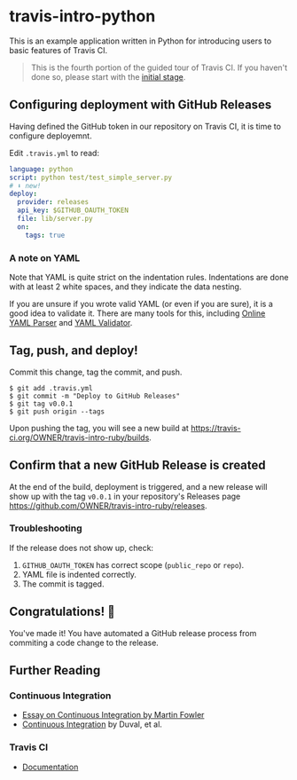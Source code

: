 # travis-intro-python

This is an example application written in Python for
introducing users to basic features of Travis CI.

> This is the fourth portion of the guided tour of Travis CI.
> If you haven't done so, please start with the
> [initial stage](../../tree/01.intro).


## Configuring deployment with GitHub Releases

Having defined the GitHub token in our repository on Travis CI,
it is time to configure deployemnt.

Edit `.travis.yml` to read:

```yaml
language: python
script: python test/test_simple_server.py
# ⬇ new!
deploy:
  provider: releases
  api_key: $GITHUB_OAUTH_TOKEN
  file: lib/server.py
  on:
    tags: true
```

### A note on YAML

Note that YAML is quite strict on the indentation rules.
Indentations are done with at least 2 white spaces, and
they indicate the data nesting.

If you are unsure if you wrote valid YAML (or even if you
are sure), it is a good idea to validate it.
There are many tools for this, including
[Online YAML Parser](https://yaml-online-parser.appspot.com/)
and
[YAML Validator](https://yamlvalidator.com/).

## Tag, push, and deploy!

Commit this change, tag the commit, and push.

```sh-session
$ git add .travis.yml
$ git commit -m "Deploy to GitHub Releases"
$ git tag v0.0.1
$ git push origin --tags
```

Upon pushing the tag, you will see a new build at
https://travis-ci.org/OWNER/travis-intro-ruby/builds.

## Confirm that a new GitHub Release is created

At the end of the build, deployment is triggered, and a new release
will show up with the tag `v0.0.1` in your repository's
Releases page https://github.com/OWNER/travis-intro-ruby/releases.

### Troubleshooting

If the release does not show up, check:

1. `GITHUB_OAUTH_TOKEN` has correct scope (`public_repo` or `repo`).
1. YAML file is indented correctly.
1. The commit is tagged.

## Congratulations! 🎉

You've made it!
You have automated a GitHub release process from commiting a code change
to the release.

## Further Reading

### Continuous Integration

- [Essay on Continuous Integration by Martin Fowler](https://martinfowler.com/articles/continuousIntegration.html)
- [Continuous Integration](https://www.informit.com/store/continuous-integration-improving-software-quality-and-9780321336385) by Duval, et al.

### Travis CI

- [Documentation](https://docs.travis-ci.com)
